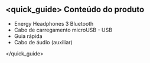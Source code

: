 ## <quick_guide> Conteúdo do produto

* Energy Headphones 3 Bluetooth
* Cabo de carregamento microUSB - USB 
* Guia rápida
* Cabo de áudio (auxiliar)

</quick_guide>
